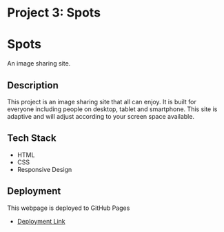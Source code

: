 # Project 3: Spots

# Spots

An image sharing site.

## Description

This project is an image sharing site that all can enjoy. It is built for everyone including people on desktop, tablet and smartphone. This site is adaptive and will adjust according to your screen space available.

## Tech Stack

- HTML
- CSS
- Responsive Design

## Deployment

This webpage is deployed to GitHub Pages

- [Deployment Link](https://90gav.github.io/se_project_spots/)

